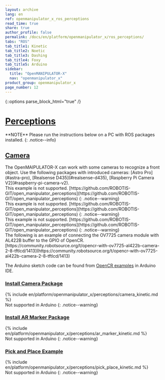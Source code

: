 ```yaml
---
layout: archive
lang: en
ref: openmanipulator_x_ros_perceptions
read_time: true
share: true
author_profile: false
permalink: /docs/en/platform/openmanipulator_x/ros_perceptions/
tabs: "ROS"
tab_title1: Kinetic
tab_title2: Noetic
tab_title3: Dashing
tab_title4: Foxy
tab_title5: Arduino
sidebar:
  title: "OpenMANIPULATOR-X"
  nav: "openmanipulator_x"
product_group: openmanipulator_x
page_number: 12
---
```


<div style="counter-reset: h1 7"></div>

{::options parse_block_html="true" /}

# [Perceptions](#perceptions)

<section data-id="{{ page.tab_title1 }}" class="tab_contents">
**NOTE**
Please run the instructions below on a PC with ROS packages installed.
{: .notice--info}
</section>

## [Camera](#camera)

<section data-id="{{ page.tab_title1 }}" class="tab_contents">
The OpenMAIPULATOR-X can work with some cameras to recognize a front object. Use the following packages with introduced cameras: [Astro Pro](#astra-pro), [Realsense D435](#realsense-d435), [Raspberry Pi Camera V2](#raspberry-pi-camera-v2).
</section>

<section data-id="{{ page.tab_title2 }}" class="tab_contents">
This example is not supported.  
[https://github.com/ROBOTIS-GIT/open_manipulator_perceptions](https://github.com/ROBOTIS-GIT/open_manipulator_perceptions)
{: .notice--warning}
</section>

<section data-id="{{ page.tab_title3 }}" class="tab_contents">
This example is not supported.  
[https://github.com/ROBOTIS-GIT/open_manipulator_perceptions](https://github.com/ROBOTIS-GIT/open_manipulator_perceptions)
{: .notice--warning}
</section>

<section data-id="{{ page.tab_title4 }}" class="tab_contents">
This example is not supported.  
[https://github.com/ROBOTIS-GIT/open_manipulator_perceptions](https://github.com/ROBOTIS-GIT/open_manipulator_perceptions)
{: .notice--warning}
</section>

<section data-id="{{ page.tab_title5 }}" class="tab_contents">
The following is an example of connecting the OV7725 camera module with AL422B buffer to the GPIO of OpenCR.  
[https://community.robotsource.org/t/opencr-with-ov7725-al422b-camera-2-8-tftlcd/1413](https://community.robotsource.org/t/opencr-with-ov7725-al422b-camera-2-8-tftlcd/1413)

The Arduino sketch code can be found from [OpenCR examples](https://github.com/ROBOTIS-GIT/OpenCR/tree/master/arduino/opencr_arduino/opencr/libraries/OpenCR/examples/10.%20Etc/CAMERA/ov7725_al422b) in Arduino IDE.
</section>

### [Install Camera Package](#install-camera-package)

<section data-id="{{ page.tab_title1 }}" class="tab_contents">
{% include en/platform/openmanipulator_x/perceptions/camera_kinetic.md %}
</section>

<section data-id="{{ page.tab_title5 }}" class="tab_contents">
Not supported in Arduino
{: .notice--warning}
</section>

### [Install AR Marker Package](#install-ar-marker-package)

<section data-id="{{ page.tab_title1 }}" class="tab_contents">
{% include en/platform/openmanipulator_x/perceptions/ar_marker_kinetic.md %}
</section>

<section data-id="{{ page.tab_title5 }}" class="tab_contents">
Not supported in Arduino
{: .notice--warning}
</section>

### [Pick and Place Example](#pick-and-place-example)

<section data-id="{{ page.tab_title1 }}" class="tab_contents">
{% include en/platform/openmanipulator_x/perceptions/pick_place_kinetic.md %}
</section>

<section data-id="{{ page.tab_title5 }}" class="tab_contents">
Not supported in Arduino
{: .notice--warning}
</section>
